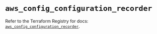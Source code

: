 # `aws_config_configuration_recorder`

Refer to the Terraform Registry for docs: [`aws_config_configuration_recorder`](https://registry.terraform.io/providers/hashicorp/aws/5.88.0/docs/resources/config_configuration_recorder).
